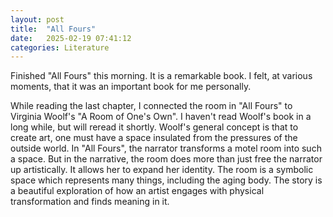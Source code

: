 ```yaml
---
layout: post
title:  "All Fours"
date:   2025-02-19 07:41:12 
categories: Literature
---
```


Finished "All Fours" this morning.  It is a remarkable book.  I felt, at various moments, that it was an important book for me personally.

While reading the last chapter, I connected the room in "All Fours" to Virginia Woolf's "A Room of One's Own". I haven't read Woolf's book in a long while, but will reread it shortly.  Woolf's general concept is that to create art, one must have a space insulated from the pressures of the outside world. In "All Fours", the narrator transforms a motel room into such a space.  But in the narrative, the room does more than just free the narrator up artistically.  It allows her to expand her identity.  The room is a symbolic space which represents many things, including the aging body.  The story is a beautiful exploration of how an artist engages with physical transformation and finds meaning in it. 
